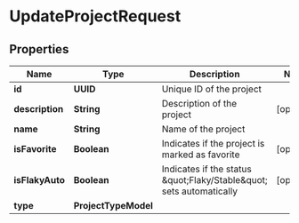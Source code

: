 

# UpdateProjectRequest


## Properties

| Name | Type | Description | Notes |
|------------ | ------------- | ------------- | -------------|
|**id** | **UUID** | Unique ID of the project |  |
|**description** | **String** | Description of the project |  [optional] |
|**name** | **String** | Name of the project |  |
|**isFavorite** | **Boolean** | Indicates if the project is marked as favorite |  [optional] |
|**isFlakyAuto** | **Boolean** | Indicates if the status \&quot;Flaky/Stable\&quot; sets automatically |  [optional] |
|**type** | **ProjectTypeModel** |  |  |



